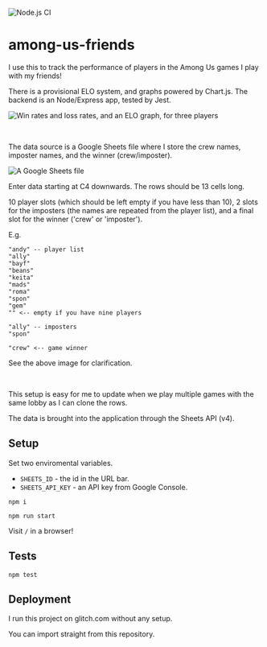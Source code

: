 ![Node.js CI](https://github.com/healeycodes/among-us-friends/workflows/Node.js%20CI/badge.svg)

# among-us-friends

I use this to track the performance of players in the Among Us games I play with my friends!

There is a provisional ELO system, and graphs powered by Chart.js. The backend is an Node/Express app, tested by Jest.

![Win rates and loss rates, and an ELO graph, for three players](https://github.com/healeycodes/among-us-friends/blob/main/public/preview.png)

<br>

The data source is a Google Sheets file where I store the crew names, imposter names, and the winner (crew/imposter).

![A Google Sheets file](https://github.com/healeycodes/among-us-friends/blob/main/public/sheets.png)

Enter data starting at C4 downwards. The rows should be 13 cells long.

10 player slots (which should be left empty if you have less than 10), 2 slots for the imposters (the names are repeated from the player list), and a final slot for the winner ('crew' or 'imposter').

E.g.

```
"andy" -- player list
"ally"
"bayf"
"beans"
"keita"
"mads"
"roma"
"spon"
"gem"
"" <-- empty if you have nine players

"ally" -- imposters
"spon"

"crew" <-- game winner
```

See the above image for clarification.

<br>

This setup is easy for me to update when we play multiple games with the same lobby as I can clone the rows.

The data is brought into the application through the Sheets API (v4).

## Setup

Set two enviromental variables.

- `SHEETS_ID` - the id in the URL bar.
- `SHEETS_API_KEY` - an API key from Google Console.

`npm i`

`npm run start`

Visit `/` in a browser!

## Tests

`npm test`

## Deployment

I run this project on glitch.com without any setup.

You can import straight from this repository.
